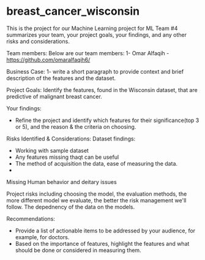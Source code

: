# breast_cancer_wisconsin
This is the project for our Machine Learning project for ML Team #4
summarizes your team, your project goals, your findings, and any other risks and considerations.

Team members:
Below are our team members:
1- Omar Alfaqih - https://github.com/omaralfaqih6/

Business Case:
1- write a short paragraph to provide context and brief description of the features and the dataset.

Project Goals:
Identify the features, found in the Wisconsin dataset, that are predictive of malignant breast cancer.

Your findings:
- Refine the project and identify which features for their significance(top 3 or 5), and the reason & the criteria on choosing.

Risks Identified & Considerations:
Dataset findings:
- Working with sample dataset
- Any features missing thaqt can be useful
- The method of acquisition the data, ease of measuring the data. 
- 
Missing Human behavior and deitary issues

Project risks including choosing the model, the evaluation methods, the more different model we evaluate, the better the risk management we'll follow. 
The depednency of the data on the models.

Recommendations:
- Provide a list of actionable items to be addressed by your audience, for example, for doctors.
- Based on the importance of features, highlight the features and what should be done or considered in measuring them.

